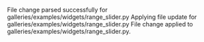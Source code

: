 File change parsed successfully for galleries/examples/widgets/range_slider.py
Applying file update for galleries/examples/widgets/range_slider.py
File change applied to galleries/examples/widgets/range_slider.py.
